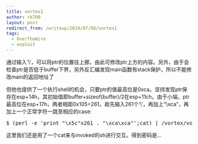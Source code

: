 ```yaml
---
title: vortex1
author: rk700
layout: post
redirect_from: /writeup/2014/07/08/vortex1
tags:
  - OverTheWire
  - exploit
---
```

通过输入&#8217;\\&#8217;，可以将ptr的位置往上挪，由此可修改ptr上方的内容。另外，由于会检查ptr是否低于buffer下界，另外反汇编发现main函数有stack保护，所以不能修改main的返回地址了

但他也提供了一个执行shell的机会，只要ptr的值最高位是0xca。坚持发现ptr保存在esp+14h，其初始值即buffer+sizeof(buffer)/2在esp+11ch。由于小端，ptr最高位在esp+17h，两者相距0x105=261。故先输入261个&#8217;\\&#8217;，再加上&#8221;\xca&#8221;，再加上一个正常字符一跳至相应的case:

<pre>$ (perl -e 'print "\x5c"x261 . "\xca\xca"';cat) | /vortex/vortex1</pre>

这里我们还是用了一个cat来与invoked的sh进行交互。得到密码是...
